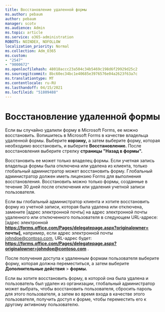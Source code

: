 ```yaml
---
title: Восстановление удаленной формы
ms.author: pebaum
author: pebaum
manager: scotv
ms.audience: Admin
ms.topic: article
ms.service: o365-administration
ROBOTS: NOINDEX, NOFOLLOW
localization_priority: Normal
ms.collection: Adm_O365
ms.custom:
- "2547"
- "9000672"
ms.openlocfilehash: 48018accc23a504c34b5469c198d6f29929d25c2
ms.sourcegitcommit: 8bc60ec34bc1e40685e3976576e04a2623f63a7c
ms.translationtype: MT
ms.contentlocale: ru-RU
ms.lasthandoff: 04/15/2021
ms.locfileid: "51809488"
---
```

# <a name="restore-a-deleted-form"></a>Восстановление удаленной формы

Если вы случайно удалили форму в Microsoft Forms, ее можно восстановить. Вопишитесь в Microsoft Forms в качестве владельца удаленной формы. Выберите **корзину,** а затем выберите форму, которая необходимо восстановить, и выберите **Восстановление.** После восстановления выберите стрелку **страницы "Назад в формы".**

Восстановить ее может только владелец формы. Если учетная запись владельца формы была отключена или удалена из клиента, только глобальный администратор может восстановить форму. Глобальный администратор должен иметь лицензию Forms для выполнения восстановления. Восстановить можно только формы, созданные в течение 30 дней после отключения или удаления учетной записи пользователя.

Если вы глобальный администратор клиента и хотите восстановить форму из учетной записи, которая была удалена или отключена, замените [адрес электронной почты] на адрес электронной почты удаленного или отключенного пользователя в следующем URL-адресе: [адрес электронной **https://forms.office.com/Pages/delegatepage.aspx?originalowner= почты],** например, если адрес электронной почты johndoe@contoso.com, URL-адрес будет: **https://forms.office.com/Pages/delegatepage.aspx?originalowner=johndoe@contoso.com** . 

После получения доступа к удаленным формам пользователя выберите форму, которая должна переместиться, а затем выберите **Дополнительные действия**  >  **формы.**

Если вы хотите восстановить форму, в которой она была удалена и пользователь был удален из организации, глобальный администратор может выбрать, чтобы восстановить пользователя, сбросить пароль для этого пользователя, а затем во время входа в качестве этого пользователя, получить доступ к форме, чтобы переместить его к другому активному пользователю. 